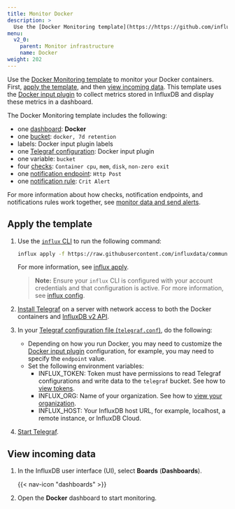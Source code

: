 ```yaml
---
title: Monitor Docker
description: >
  Use the [Docker Monitoring template](https://https://github.com/influxdata/community-templates/tree/master/docker) to monitor your Docker containers.
menu:
  v2_0:
    parent: Monitor infrastructure
    name: Docker
weight: 202
---
```


Use the [Docker Monitoring template](https://github.com/influxdata/community-templates/tree/master/docker) to monitor your Docker containers. First, [apply the template](#apply-the-template), and then [view incoming data](#view-incoming-data).
This template uses the [Docker input plugin](/v2.0/reference/telegraf-plugins/#docker) to collect metrics stored in InfluxDB and display these metrics in a dashboard.

The Docker Monitoring template includes the following:

- one [dashboard](/v2.0/reference/glossary/#dashboard): **Docker**
- one [bucket](/v2.0/reference/glossary/#bucket): `docker, 7d retention`
- labels: Docker input plugin labels
- one [Telegraf configuration](/v2.0/write-data/no-code/use-telegraf/auto-config/view-telegraf-config/): Docker input plugin
- one variable: `bucket`
- four [checks](/v2.0/reference/glossary/#check): `Container cpu`, `mem`, `disk`, `non-zero exit`
- one [notification endpoint](/v2.0/reference/glossary/#notification-endpoint): `Http Post`
- one [notification rule](/v2.0/reference/glossary/#notification-rule): `Crit Alert`

For more information about how checks, notification endpoints, and notifications rules work together, see [monitor data and send alerts](/v2.0/monitor-alert/).

## Apply the template

1. Use the [`influx` CLI](/v2.0/reference/cli/influx/) to run the following command:

    ```sh
    influx apply -f https://raw.githubusercontent.com/influxdata/community-templates/master/docker/docker.yml
    ```
    For more information, see [influx apply](/v2.0/reference/cli/influx/apply/).

    > **Note:** Ensure your `influx` CLI is configured with your account credentials and that configuration is active. For more information, see [influx config](https://v2.docs.influxdata.com/v2.0/reference/cli/influx/config/).

2. [Install Telegraf](/telegraf/latest/introduction/installation/) on a server with network access to both the Docker containers and [InfluxDB v2 API](/v2.0/reference/api/).
3. In your [Telegraf configuration file (`telegraf.conf`)](/v2.0/write-data/no-code/use-telegraf/auto-config/view-telegraf-config/), do the following:
    - Depending on how you run Docker, you may need to customize the [Docker input plugin](/v2.0/reference/telegraf-plugins/#docker) configuration, for example, you may need to specify the `endpoint` value.
    - Set the following environment variables:
      - INFLUX_TOKEN: Token must have permissions to read Telegraf configurations and write data to the `telegraf` bucket. See how to [view tokens](/v2.0/security/tokens/view-tokens/).
      - INFLUX_ORG: Name of your organization. See how to [view your organization](/v2.0/organizations/view-orgs/).
      - INFLUX_HOST: Your InfluxDB host URL, for example, localhost, a remote instance, or InfluxDB Cloud.

4. [Start Telegraf](/v2.0/write-data/no-code/use-telegraf/auto-config/#start-telegraf).

## View incoming data

1. In the InfluxDB user interface (UI), select **Boards** (**Dashboards**).

    {{< nav-icon "dashboards" >}}
2. Open the **Docker** dashboard to start monitoring.
